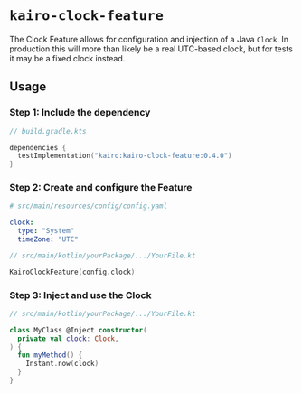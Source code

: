 # `kairo-clock-feature`

The Clock Feature allows for configuration and injection of a Java `Clock`.
In production this will more than likely be a real UTC-based clock,
but for tests it may be a fixed clock instead.

## Usage

### Step 1: Include the dependency

```kotlin
// build.gradle.kts

dependencies {
  testImplementation("kairo:kairo-clock-feature:0.4.0")
}
```

### Step 2: Create and configure the Feature

```yaml
# src/main/resources/config/config.yaml

clock:
  type: "System"
  timeZone: "UTC"
```

```kotlin
// src/main/kotlin/yourPackage/.../YourFile.kt

KairoClockFeature(config.clock)
```

### Step 3: Inject and use the Clock

```kotlin
// src/main/kotlin/yourPackage/.../YourFile.kt

class MyClass @Inject constructor(
  private val clock: Clock,
) {
  fun myMethod() {
    Instant.now(clock)
  }
}
```
